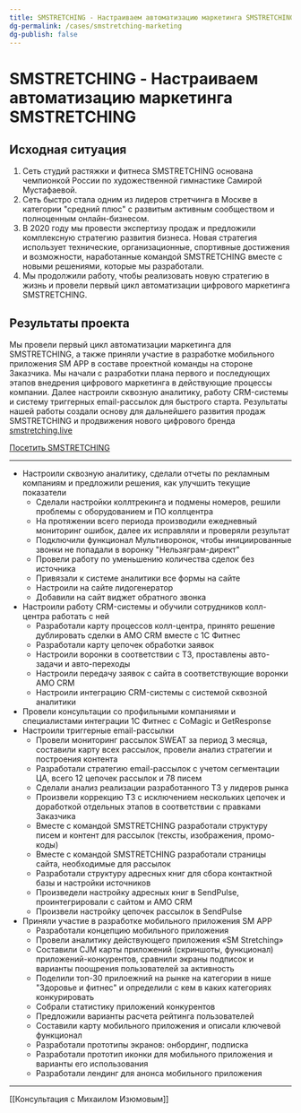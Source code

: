 ```yaml
---
title: SMSTRETCHING - Настраиваем автоматизацию маркетинга SMSTRETCHING
dg-permalink: /cases/smstretching-marketing
dg-publish: false
---
```

# SMSTRETCHING - Настраиваем автоматизацию маркетинга SMSTRETCHING
## Исходная ситуация

1. Сеть студий растяжки и фитнеса SMSTRETCHING основана чемпионкой России по художественной гимнастике Самирой Мустафаевой. 
2. Сеть быстро стала одним из лидеров стретчинга в Москве в категории "средний плюс" с развитым активным сообществом и полноценным онлайн-бизнесом.
3. В 2020 году мы провести экспертизу продаж и предложили комплексную стратегию развития бизнеса. Новая стратегия использует технические, организационные, спортивные достижения и возможности, наработанные командой SMSTRETCHING вместе с новыми решениями, которые мы разработали.
4. Мы продолжили работу, чтобы реализовать новую стратегию в жизнь и провели первый цикл автоматизации цифрового маркетинга SMSTRETCHING.

## Результаты проекта
Мы провели первый цикл автоматизации маркетинга для SMSTRETCHING, а также приняли участие в разработке мобильного приложения SM APP в составе проектной команды на стороне Заказчика. Мы начали с разработки плана первого и последующих этапов внедрения цифрового маркетинга в действующие процессы компании. Далее настроили сквозную аналитику, работу CRM-системы и систему триггерных email-рассылок для быстрого старта. Результаты нашей работы создали основу для дальнейшего развития продаж SMSTRETCHING и продвижения нового цифрового бренда [smstretching.live](https://smstretching.live/)

[Посетить SMSTRETCHING](https://smstretching.ru/)

---
- Настроили сквозную аналитику, сделали отчеты по рекламным компаниям и предложили решения, как улучшить текущие показатели
	- Сделали настройки коллтрекинга и подмены номеров, решили проблемы с оборудованием и ПО коллцентра
	- На протяжении всего периода производили ежедневный мониторинг ошибок, далее их исправляли и проверяли результат
	- Подключили функционал Мультиворонок, чтобы инициированные звонки не попадали в воронку "Нельзяграм-директ"
	- Провели работу по уменьшению количества сделок без источника
	- Привязали к системе аналитики все формы на сайте
	- Настроили на сайте лидогенератор
	- Добавили на сайт виджет обратного звонка
- Настроили работу CRM-системы и обучили сотрудников колл-центра работать с ней
	- Разработали карту процессов колл-центра, принято решение дублировать сделки в AMO CRM вместе с 1C Фитнес
	- Разработали карту цепочек обработки заявок
	- Настроили воронки в соответствии с ТЗ, проставлены авто-задачи и авто-переходы
	- Настроили передачу заявок с сайта в соответствующие воронки AMO CRM
	- Настроили интеграцию CRM-системы с системой сквозной аналитики
- Провели консультации со профильными компаниями и специалистами интеграции 1C Фитнес с CoMagic и GetResponse
- Настроили триггерные email-рассылки
	- Провели мониторинг рассылок SWEAT за период 3 месяца, составили карту всех рассылок, провели анализ стратегии и построения контента
	- Разработали стратегию email-рассылок с учетом сегментации ЦА, всего 12 цепочек рассылок и 78 писем
	- Сделали анализ реализации разработанного ТЗ у лидеров рынка
	- Произвели коррекцию ТЗ с исключением нескольких цепочек и доработкой отдельных этапов в соответствии с правками Заказчика
	- Вместе с командой SMSTRETCHING разработали структуру писем и контент для рассылок (тексты, изображения, промо-коды)
	- Вместе с командой SMSTRETCHING разработали страницы сайта, необходимые для рассылок
	- Разработали структуру адресных книг для сбора контактной базы и настройки источников
	- Произведели настройку адресных книг в SendPulse, проинтегрировали с сайтом и AMO CRM
	- Произвели настройку цепочек рассылок в SendPulse
- Приняли участие в разработке мобильного приложения SM APP
	- Разработали концепцию мобильного приложения
	- Провели аналитику действующего приложения «SM Stretching»
	- Составили CJM карты приложений (скриншоты, функционал) приложений-конкурентов,  сравнили экраны подписок и варианты поощрения пользователей за активность
	- Поделили топ-30 прилоежний на рынке на категории в нише "Здоровье и фитнес" и определили с кем в каких категориях конкурировать
	- Собрали статистику приложений конкурентов
	- Предложили варианты расчета рейтинга пользователей
	- Составили карту мобильного приложения и описали ключевой функционал
	- Разработали прототипы экранов: онбординг, подписка
	- Разработали прототип иконки для мобильного приложения и варианты его использования
	- Разработали лендинг для анонса мобильного приложения

---
[[Консультация с Михаилом Изюмовым]]